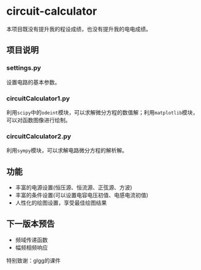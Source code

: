 # circuit-calculator
本项目既没有提升我的程设成绩，也没有提升我的电电成绩。
## 项目说明
### settings.py
设置电路的基本参数。
### circuitCalculator1.py
利用`scipy`中的`odeint`模块，可以求解微分方程的数值解；利用`matplotlib`模块，可以对函数图像进行绘制。
### circuitCalculator2.py
利用`sympy`模块，可以求解电路微分方程的解析解。
## 功能
* 丰富的电源设置(恒压源、恒流源、正弦源、方波)
* 丰富的条件设置(可以设置电容电压初值、电感电流初值)
* 人性化的绘图设置，享受最佳绘图结果
## 下一版本预告
* 频域传递函数
* 幅频相频响应

特别致谢：glgg的课件
